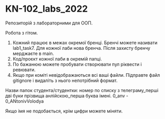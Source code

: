 # KN-102_labs_2022
Репозиторій з лабораторними для ООП.

Робота з гітом.
1. Кожний працює в межах окремої бренці. Бренчі можете називати lab1_task7. Для кожної лаби нова бренча. Після захисту бренчу мерджаєте в main.
2. Код/проєкт кожної лаби в окремій папці.
3. По бажанюю можете пробувати створювати пул ріквести і ревювати.
4. Якщо при коміті невідображаються всі ваші файли. Підправте файл gitignore і видаліть з нього непотрібний формат.

Назви папок студента/студентки:
номер по списку з телеграму_перші дві буки прізвища анлійскою_перша буква імені.
0_anv - 0_ANtonivVolodya

Якщо імя не подобається, крім цифри можете міняти.
